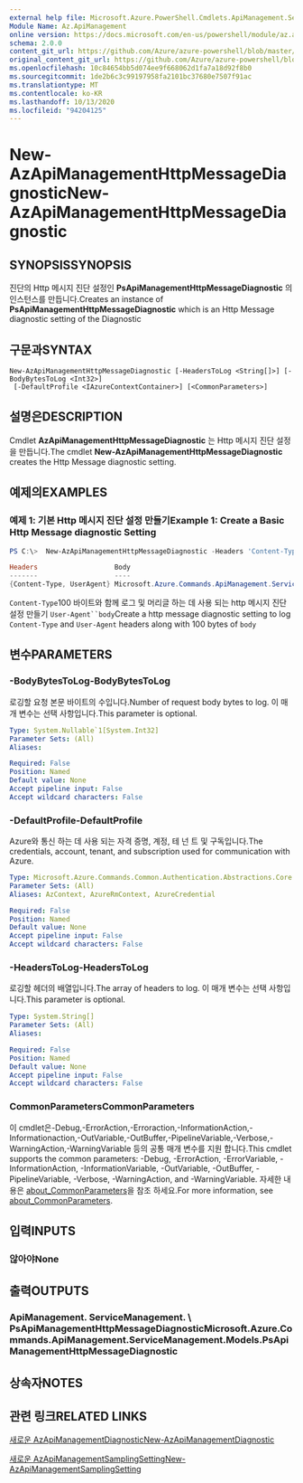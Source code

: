 ```yaml
---
external help file: Microsoft.Azure.PowerShell.Cmdlets.ApiManagement.ServiceManagement.dll-Help.xml
Module Name: Az.ApiManagement
online version: https://docs.microsoft.com/en-us/powershell/module/az.apimanagement/new-azapimanagementhttpmessagediagnostic
schema: 2.0.0
content_git_url: https://github.com/Azure/azure-powershell/blob/master/src/ApiManagement/ApiManagement/help/New-AzApiManagementHttpMessageDiagnostic.md
original_content_git_url: https://github.com/Azure/azure-powershell/blob/master/src/ApiManagement/ApiManagement/help/New-AzApiManagementHttpMessageDiagnostic.md
ms.openlocfilehash: 10c84654bb5d074ee9f668062d1fa7a18d92f8b0
ms.sourcegitcommit: 1de2b6c3c99197958fa2101bc37680e7507f91ac
ms.translationtype: MT
ms.contentlocale: ko-KR
ms.lasthandoff: 10/13/2020
ms.locfileid: "94204125"
---
```

# <span data-ttu-id="853c0-101">New-AzApiManagementHttpMessageDiagnostic</span><span class="sxs-lookup"><span data-stu-id="853c0-101">New-AzApiManagementHttpMessageDiagnostic</span></span>

## <span data-ttu-id="853c0-102">SYNOPSIS</span><span class="sxs-lookup"><span data-stu-id="853c0-102">SYNOPSIS</span></span>
<span data-ttu-id="853c0-103">진단의 Http 메시지 진단 설정인 **PsApiManagementHttpMessageDiagnostic** 의 인스턴스를 만듭니다.</span><span class="sxs-lookup"><span data-stu-id="853c0-103">Creates an instance of **PsApiManagementHttpMessageDiagnostic** which is an Http Message diagnostic setting of the Diagnostic</span></span>

## <span data-ttu-id="853c0-104">구문과</span><span class="sxs-lookup"><span data-stu-id="853c0-104">SYNTAX</span></span>

```
New-AzApiManagementHttpMessageDiagnostic [-HeadersToLog <String[]>] [-BodyBytesToLog <Int32>]
 [-DefaultProfile <IAzureContextContainer>] [<CommonParameters>]
```

## <span data-ttu-id="853c0-105">설명은</span><span class="sxs-lookup"><span data-stu-id="853c0-105">DESCRIPTION</span></span>
<span data-ttu-id="853c0-106">Cmdlet **AzApiManagementHttpMessageDiagnostic** 는 Http 메시지 진단 설정을 만듭니다.</span><span class="sxs-lookup"><span data-stu-id="853c0-106">The cmdlet **New-AzApiManagementHttpMessageDiagnostic** creates the Http Message diagnostic setting.</span></span>

## <span data-ttu-id="853c0-107">예제의</span><span class="sxs-lookup"><span data-stu-id="853c0-107">EXAMPLES</span></span>

### <span data-ttu-id="853c0-108">예제 1: 기본 Http 메시지 진단 설정 만들기</span><span class="sxs-lookup"><span data-stu-id="853c0-108">Example 1: Create a Basic Http Message diagnostic Setting</span></span>
```powershell
PS C:\>  New-AzApiManagementHttpMessageDiagnostic -Headers 'Content-Type', 'UserAgent' -BodyBytes 100

Headers                   Body
-------                   ----
{Content-Type, UserAgent} Microsoft.Azure.Commands.ApiManagement.ServiceManagement.Models.PsApiManagementBodyDiagnosticSetting
```

<span data-ttu-id="853c0-109">`Content-Type`100 바이트와 함께 로그 및 머리글 하는 데 사용 되는 http 메시지 진단 설정 만들기 `User-Agent``body`</span><span class="sxs-lookup"><span data-stu-id="853c0-109">Create a http message diagnostic setting to log `Content-Type` and `User-Agent` headers along with 100 bytes of `body`</span></span>

## <span data-ttu-id="853c0-110">변수</span><span class="sxs-lookup"><span data-stu-id="853c0-110">PARAMETERS</span></span>

### <span data-ttu-id="853c0-111">-BodyBytesToLog</span><span class="sxs-lookup"><span data-stu-id="853c0-111">-BodyBytesToLog</span></span>
<span data-ttu-id="853c0-112">로깅할 요청 본문 바이트의 수입니다.</span><span class="sxs-lookup"><span data-stu-id="853c0-112">Number of request body bytes to log.</span></span> <span data-ttu-id="853c0-113">이 매개 변수는 선택 사항입니다.</span><span class="sxs-lookup"><span data-stu-id="853c0-113">This parameter is optional.</span></span>

```yaml
Type: System.Nullable`1[System.Int32]
Parameter Sets: (All)
Aliases:

Required: False
Position: Named
Default value: None
Accept pipeline input: False
Accept wildcard characters: False
```

### <span data-ttu-id="853c0-114">-DefaultProfile</span><span class="sxs-lookup"><span data-stu-id="853c0-114">-DefaultProfile</span></span>
<span data-ttu-id="853c0-115">Azure와 통신 하는 데 사용 되는 자격 증명, 계정, 테 넌 트 및 구독입니다.</span><span class="sxs-lookup"><span data-stu-id="853c0-115">The credentials, account, tenant, and subscription used for communication with Azure.</span></span>

```yaml
Type: Microsoft.Azure.Commands.Common.Authentication.Abstractions.Core.IAzureContextContainer
Parameter Sets: (All)
Aliases: AzContext, AzureRmContext, AzureCredential

Required: False
Position: Named
Default value: None
Accept pipeline input: False
Accept wildcard characters: False
```

### <span data-ttu-id="853c0-116">-HeadersToLog</span><span class="sxs-lookup"><span data-stu-id="853c0-116">-HeadersToLog</span></span>
<span data-ttu-id="853c0-117">로깅할 헤더의 배열입니다.</span><span class="sxs-lookup"><span data-stu-id="853c0-117">The array of headers to log.</span></span> <span data-ttu-id="853c0-118">이 매개 변수는 선택 사항입니다.</span><span class="sxs-lookup"><span data-stu-id="853c0-118">This parameter is optional.</span></span>

```yaml
Type: System.String[]
Parameter Sets: (All)
Aliases:

Required: False
Position: Named
Default value: None
Accept pipeline input: False
Accept wildcard characters: False
```

### <span data-ttu-id="853c0-119">CommonParameters</span><span class="sxs-lookup"><span data-stu-id="853c0-119">CommonParameters</span></span>
<span data-ttu-id="853c0-120">이 cmdlet은-Debug,-ErrorAction,-Erroraction,-InformationAction,-Informationaction,-OutVariable,-OutBuffer,-PipelineVariable,-Verbose,-WarningAction,-WarningVariable 등의 공통 매개 변수를 지원 합니다.</span><span class="sxs-lookup"><span data-stu-id="853c0-120">This cmdlet supports the common parameters: -Debug, -ErrorAction, -ErrorVariable, -InformationAction, -InformationVariable, -OutVariable, -OutBuffer, -PipelineVariable, -Verbose, -WarningAction, and -WarningVariable.</span></span> <span data-ttu-id="853c0-121">자세한 내용은 [about_CommonParameters](http://go.microsoft.com/fwlink/?LinkID=113216)을 참조 하세요.</span><span class="sxs-lookup"><span data-stu-id="853c0-121">For more information, see [about_CommonParameters](http://go.microsoft.com/fwlink/?LinkID=113216).</span></span>

## <span data-ttu-id="853c0-122">입력</span><span class="sxs-lookup"><span data-stu-id="853c0-122">INPUTS</span></span>

### <span data-ttu-id="853c0-123">않아야</span><span class="sxs-lookup"><span data-stu-id="853c0-123">None</span></span>

## <span data-ttu-id="853c0-124">출력</span><span class="sxs-lookup"><span data-stu-id="853c0-124">OUTPUTS</span></span>

### <span data-ttu-id="853c0-125">ApiManagement. ServiceManagement. \ PsApiManagementHttpMessageDiagnostic</span><span class="sxs-lookup"><span data-stu-id="853c0-125">Microsoft.Azure.Commands.ApiManagement.ServiceManagement.Models.PsApiManagementHttpMessageDiagnostic</span></span>

## <span data-ttu-id="853c0-126">상속자</span><span class="sxs-lookup"><span data-stu-id="853c0-126">NOTES</span></span>

## <span data-ttu-id="853c0-127">관련 링크</span><span class="sxs-lookup"><span data-stu-id="853c0-127">RELATED LINKS</span></span>

[<span data-ttu-id="853c0-128">새로운 AzApiManagementDiagnostic</span><span class="sxs-lookup"><span data-stu-id="853c0-128">New-AzApiManagementDiagnostic</span></span>](./New-AzApiManagementDiagnostic.md)

[<span data-ttu-id="853c0-129">새로운 AzApiManagementSamplingSetting</span><span class="sxs-lookup"><span data-stu-id="853c0-129">New-AzApiManagementSamplingSetting</span></span>](./New-AzApiManagementHttpMessageDiagnostic.md)